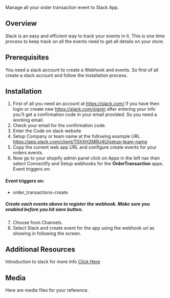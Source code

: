Manage all your order transaction event to Slack App.

## Overview
Slack is an easy and efficient way to track your events in it. This is one time process to keep track on all the events need to get all details on your store.

## Prerequisites

You need a slack account to create a Webhook and events. So first of all create a slack account and follow the installation process.

## Installation

1. First of all you need an account at https://slack.com/ if you have then login or create new 
https://slack.com/signin after entering your info you’ll get a confirmation code in your email provided. So you need a working email.
2. Check your email for the confirmation code. 
3. Enter the Code on slack website
4. Setup Company or team name at the following example URL https://app.slack.com/client/T0XXH2MRU4U/setup-team-name 
5. Copy the current web app URL and configure create events for your orders events.
6. Now go to your shopify admin panel click on Apps in the left nav then select Connectify and Setup webhooks for the  **OrderTransaction** apps. 
Event triggers on: 

#### Event triggers on: 
- order_transactions-create
 
#####  Create each events above to register the webhook. Make sure you enabled before you hit save button.

7. Choose from Channels.
8. Select Slack and create event for the app using the webhook url as showing in following the screen.


## Additional Resources
Introduction to slack for more info [Click Here](https://api.slack.com/start/overview) 

## Media
Here are media files for your reference.